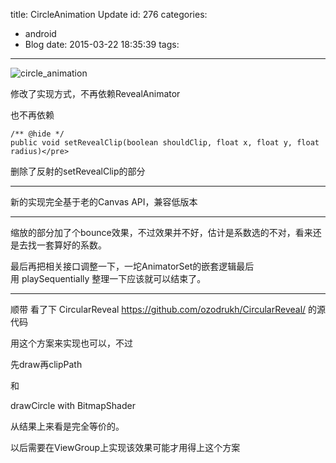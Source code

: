 title: CircleAnimation Update
id: 276
categories:
  - android
  - Blog
date: 2015-03-22 18:35:39
tags:
---

![circle_animation](/images/circle_animation_demo2.gif)



修改了实现方式，不再依赖RevealAnimator

也不再依赖

    /** @hide */
    public void setRevealClip(boolean shouldClip, float x, float y, float radius)</pre>

删除了反射的setRevealClip的部分

* * *

新的实现完全基于老的Canvas API，兼容低版本

* * *


缩放的部分加了个bounce效果，不过效果并不好，估计是系数选的不对，看来还是去找一套算好的系数。

最后再把相关接口调整一下，一坨AnimatorSet的嵌套逻辑最后用 playSequentially 整理一下应该就可以结束了。

* * *


顺带 看了下 CircularReveal https://github.com/ozodrukh/CircularReveal/ 的源代码

用这个方案来实现也可以，不过

先draw再clipPath

和

drawCircle with BitmapShader



从结果上来看是完全等价的。

以后需要在ViewGroup上实现该效果可能才用得上这个方案

